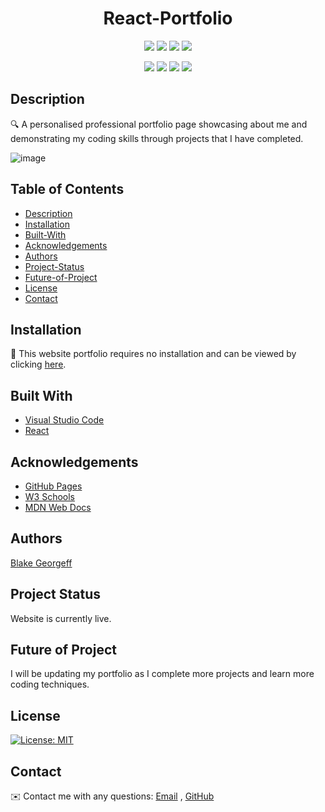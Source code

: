
<h1 align="center">React-Portfolio</h1>
   
  
<p align="center">
    <img src="https://img.shields.io/github/repo-size/BlakeGeo/React-Portfolio" />
    <img src="https://img.shields.io/github/languages/top/BlakeGeo/React-Portfolio"  />
    <img src="https://img.shields.io/github/issues/BlakeGeo/React-Portfolio" />
    <img src="https://img.shields.io/github/last-commit/BlakeGeo/React-Portfolio" >
</p>
  
<p align="center">
    <img src="https://img.shields.io/badge/Javascript-yellow" />
    <img src="https://img.shields.io/badge/VisualStudioCode-blue"  />
    <img src="https://img.shields.io/badge/-Node.js-green" />
    <img src="https://img.shields.io/badge/-React-red" >
</p>
   
## Description
  
🔍 A personalised professional portfolio page showcasing about me and demonstrating my coding skills through projects that I have completed.

![image](https://user-images.githubusercontent.com/81725246/139632413-f01392f7-b944-4ac3-8df6-e0834c24baee.png)
  
## Table of Contents
- [Description](#description)
- [Installation](#installation)
- [Built-With](#built-with)
- [Acknowledgements](#acknowledgements)
- [Authors](#authors)
- [Project-Status](#project-status)
- [Future-of-Project](#future-of-project)
- [License](#license)
- [Contact](#contact)

## Installation
💾 This website portfolio requires no installation and can be viewed by clicking [here](https://blakegeo.github.io/React-Portfolio/).
  
## Built With

* [Visual Studio Code](https://code.visualstudio.com/)
* [React](https://reactjs.org/)

## Acknowledgements

* [GitHub Pages](https://pages.github.com)
* [W3 Schools](https://www.w3schools.com/)
* [MDN Web Docs](https://developer.mozilla.org/en-US/)

## Authors

[Blake Georgeff](https://github.com/BlakeGeo)

## Project Status

 Website is currently live. 

## Future of Project

 I will be updating my portfolio as I complete more projects and learn more coding techniques. 
  
## License
[![License: MIT](https://img.shields.io/badge/License-MIT-yellow.svg)](https://opensource.org/licenses/MIT)

## Contact
✉️ Contact me with any questions: [Email](mailto:georgeffb@hotmail.com) , [GitHub](https://github.com/BlakeGeo)<br />